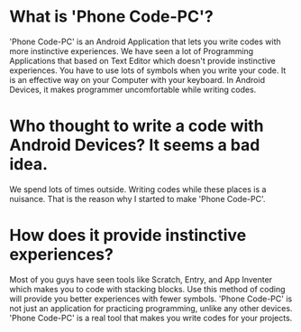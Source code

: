# What is 'Phone Code-PC'?
'Phone Code-PC' is an Android Application that lets you write codes with more instinctive experiences.
We have seen a lot of Programming Applications that based on Text Editor which doesn't provide instinctive experiences.
You have to use lots of symbols when you write your code. It is an effective way on your Computer with your keyboard.
In Android Devices, it makes programmer uncomfortable while writing codes.

# Who thought to write a code with Android Devices? It seems a bad idea.
We spend lots of times outside.
Writing codes while these places is a nuisance.
That is the reason why I started to make 'Phone Code-PC'.

# How does it provide instinctive experiences?
Most of you guys have seen tools like Scratch, Entry, and App Inventer which makes you to code with stacking blocks.
Use this method of coding will provide you better experiences with fewer symbols.
'Phone Code-PC' is not just an application for practicing programming, unlike any other devices.
'Phone Code-PC' is a real tool that makes you write codes for your projects.
